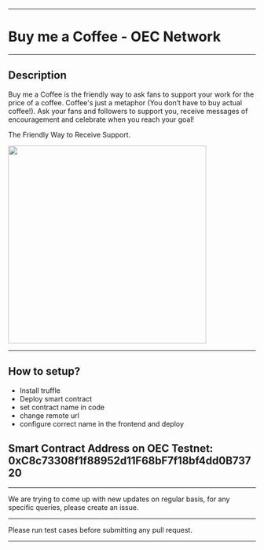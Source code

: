 *****************************************************************************

# Buy me a Coffee - OEC Network

*****************************************************************************


## Description

Buy me a Coffee is the friendly way to ask fans to support your work for the price of a coffee. Coffee's just a metaphor (You don’t have to buy actual coffee!).
Ask your fans and followers to support you, receive messages of encouragement and celebrate when you reach your goal!

The Friendly Way to Receive Support.

<img width="403" align="center" src="https://d26ul8af88kbh4.cloudfront.net/images/welcome_anim.gif">

*****************************************************************************

## How to setup?

- Install truffle
- Deploy smart contract
- set contract name in code
- change remote url
- configure correct name in the frontend and deploy

## Smart Contract Address on OEC Testnet: 0xC8c73308f1f88952d11F68bF7f18bf4dd0B73720

*****************************************************************************

We are trying to come up with new updates on regular basis, for any specific queries, please create an issue.

*****************************************************************************

Please run test cases before submitting any pull request.

*****************************************************************************

